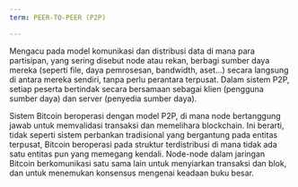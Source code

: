 ```yaml
---
term: PEER-TO-PEER (P2P)

---
```

Mengacu pada model komunikasi dan distribusi data di mana para partisipan, yang sering disebut node atau rekan, berbagi sumber daya mereka (seperti file, daya pemrosesan, bandwidth, aset...) secara langsung di antara mereka sendiri, tanpa perlu perantara terpusat. Dalam sistem P2P, setiap peserta bertindak secara bersamaan sebagai klien (pengguna sumber daya) dan server (penyedia sumber daya).

Sistem Bitcoin beroperasi dengan model P2P, di mana node bertanggung jawab untuk memvalidasi transaksi dan memelihara blockchain. Ini berarti, tidak seperti sistem perbankan tradisional yang bergantung pada entitas terpusat, Bitcoin beroperasi pada struktur terdistribusi di mana tidak ada satu entitas pun yang memegang kendali. Node-node dalam jaringan Bitcoin berkomunikasi satu sama lain untuk menyiarkan transaksi dan blok, dan untuk menemukan konsensus mengenai keadaan buku besar.